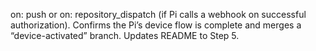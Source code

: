 on: push or on: repository_dispatch (if Pi calls a webhook on successful authorization).
Confirms the Pi’s device flow is complete and merges a “device-activated” branch.
Updates README to Step 5.
